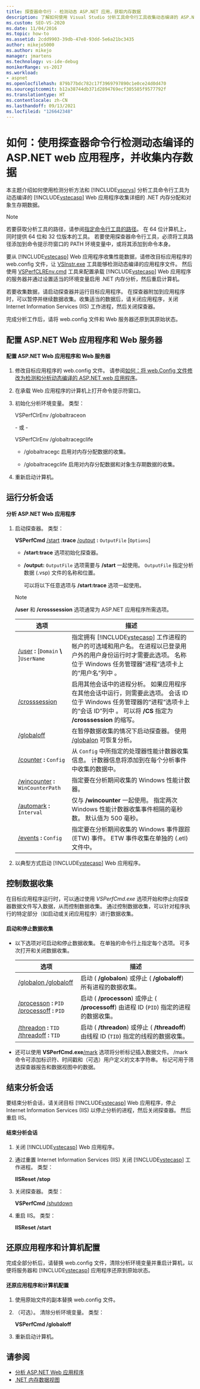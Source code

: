 ```yaml
---
title: 探查器命令行 - 检测动态 ASP.NET 应用，获取内存数据
description: 了解如何使用 Visual Studio 分析工具命令行工具收集动态编译的 ASP.NET 应用程序的详细内存活动数据。
ms.custom: SEO-VS-2020
ms.date: 11/04/2016
ms.topic: how-to
ms.assetid: 2cdd9903-39db-47e8-93dd-5e6a21bc3435
author: mikejo5000
ms.author: mikejo
manager: jmartens
ms.technology: vs-ide-debug
monikerRange: vs-2017
ms.workload:
- aspnet
ms.openlocfilehash: 879b77bdc782c17f3969797890c1e0ce24d0d470
ms.sourcegitcommit: b12a38744db371d2894769ecf305585f9577792f
ms.translationtype: HT
ms.contentlocale: zh-CN
ms.lasthandoff: 09/13/2021
ms.locfileid: "126642348"
---
```

# <a name="how-to-instrument-a-dynamically-compiled-aspnet-web-application-and-collect-memory-data-by-using-the-profiler-command-line"></a>如何：使用探查器命令行检测动态编译的 ASP.NET web 应用程序，并收集内存数据
本主题介绍如何使用检测分析方法和 [!INCLUDE[vsprvs](../code-quality/includes/vsprvs_md.md)] 分析工具命令行工具为动态编译的 [!INCLUDE[vstecasp](../code-quality/includes/vstecasp_md.md)] Web 应用程序收集详细的 .NET 内存分配和对象生存期数据。

> [!NOTE]
> 若要获取分析工具的路径，请参阅[指定命令行工具的路径](../profiling/specifying-the-path-to-profiling-tools-command-line-tools.md)。 在 64 位计算机上，同时提供 64 位和 32 位版本的工具。 若要使用探查器命令行工具，必须将工具路径添加到命令提示符窗口的 PATH 环境变量中，或将其添加到命令本身。

 要从 [!INCLUDE[vstecasp](../code-quality/includes/vstecasp_md.md)] Web 应用程序收集性能数据，请修改目标应用程序的 web.config 文件，让 [VSInstr.exe](../profiling/vsinstr.md) 工具能够检测动态编译的应用程序文件。 然后使用 [VSPerfCLREnv.cmd](../profiling/vsperfclrenv.md) 工具来配置承载 [!INCLUDE[vstecasp](../code-quality/includes/vstecasp_md.md)] Web 应用程序的服务器并通过设置适当的环境变量启用 .NET 内存分析，然后重启计算机。

 若要收集数据，请启动探查器并运行目标应用程序。 在探查器附加到应用程序时，可以暂停并继续数据收集。收集适当的数据后，请关闭应用程序，关闭 Internet Information Services (IIS) 工作进程，然后关闭探查器。

 完成分析工作后，请将 web.config 文件和 Web 服务器还原到其原始状态。

## <a name="configure-the-aspnet-web-application-and-the-web-server"></a>配置 ASP.NET Web 应用程序和 Web 服务器

#### <a name="to-configure-the-aspnet-web-application-and-the-web-server"></a>配置 ASP.NET Web 应用程序和 Web 服务器

1. 修改目标应用程序的 web.config 文件。 请参阅[如何：将 web.Config 文件修改为检测和分析动态编译的 ASP.NET web 应用程序](../profiling/how-to-modify-web-config-files-to-instrument-dynamically-compiled-aspnet-apps.md)。

2. 在承载 Web 应用程序的计算机上打开命令提示符窗口。

3. 初始化分析环境变量。 类型：

     VSPerfClrEnv /globaltraceon

     \- 或 -

     VSPerfClrEnv /globaltracegclife

    - /globaltracegc 启用对内存分配数据的收集。

    - /globaltracegclife 启用对内存分配数据和对象生存期数据的收集。

4. 重新启动计算机。

## <a name="run-the-profiling-session"></a>运行分析会话

#### <a name="to-profile-the-aspnet-web-application"></a>分析 ASP.NET Web 应用程序

1. 启动探查器。 类型：

    **VSPerfCmd** [/start](../profiling/start.md) **:trace** [/output](../profiling/output.md) **:** `OutputFile` [`Options`]

   - **/start:trace** 选项初始化探查器。

   - **/output:** `OutputFile` 选项需要与 **/start** 一起使用。 `OutputFile` 指定分析数据 (.vsp) 文件的名称和位置。

     可以将以下任意选项与 **/start:trace** 选项一起使用。

   > [!NOTE]
   > **/user** 和 **/crosssession** 选项通常为 ASP.NET 应用程序所需选项。

   | 选项 | 描述 |
   | - | - |
   | [/user](../profiling/user-vsperfcmd.md) **:** [`Domain` **\\** ]`UserName` | 指定拥有 [!INCLUDE[vstecasp](../code-quality/includes/vstecasp_md.md)] 工作进程的帐户的可选域和用户名。 在进程以已登录用户外的用户身份运行时才需要此选项。 名称位于 Windows 任务管理器“进程”选项卡上的“用户名”列中 。 |
   | [/crosssession](../profiling/crosssession.md) | 启用其他会话中的进程分析。 如果应用程序在其他会话中运行，则需要此选项。 会话 ID 位于 Windows 任务管理器的“进程”选项卡上的“会话 ID”列中 。 可以将 **/CS** 指定为 **/crosssession** 的缩写。 |
   | [/globaloff](../profiling/globalon-and-globaloff.md) | 在暂停数据收集的情况下启动探查器。 使用 [/globalon](../profiling/globalon-and-globaloff.md) 可恢复分析。 |
   | [/counter](../profiling/counter.md) **:** `Config` | 从 `Config` 中所指定的处理器性能计数器收集信息。 计数器信息将添加到在每个分析事件中收集的数据中。 |
   | [/wincounter](../profiling/wincounter.md) **:** `WinCounterPath` | 指定要在分析期间收集的 Windows 性能计数器。 |
   | [/automark](../profiling/automark.md) **:** `Interval` | 仅与 **/wincounter** 一起使用。 指定两次 Windows 性能计数器收集事件相隔的毫秒数。 默认值为 500 毫秒。 |
   | [/events](../profiling/events-vsperfcmd.md) **:** `Config` | 指定要在分析期间收集的 Windows 事件跟踪 (ETW) 事件。 ETW 事件收集在单独的 (.etl) 文件中。 |

2. 以典型方式启动 [!INCLUDE[vstecasp](../code-quality/includes/vstecasp_md.md)] Web 应用程序。

## <a name="control-data-collection"></a>控制数据收集
 在目标应用程序运行时，可以通过使用 *VSPerfCmd.exe* 选项开始和停止向探查器数据文件写入数据，从而控制数据收集。 通过控制数据收集，可以针对程序执行的特定部分（如启动或关闭应用程序）进行数据收集。

#### <a name="to-start-and-stop-data-collection"></a>启动和停止数据收集

- 以下选项对可启动和停止数据收集。 在单独的命令行上指定每个选项。 可多次打开和关闭数据收集。

    |选项|描述|
    |------------|-----------------|
    |[/globalon /globaloff](../profiling/globalon-and-globaloff.md)|启动 ( **/globalon**) 或停止 ( **/globaloff**) 所有进程的数据收集。|
    |[/processon](../profiling/processon-and-processoff.md) **:** `PID` [/processoff](../profiling/processon-and-processoff.md) **:** `PID`|启动 ( **/processon**) 或停止 ( **/processoff**) 由进程 ID (`PID`) 指定的进程的数据收集。|
    |[/threadon](../profiling/threadon-and-threadoff.md) **:** `TID` [/threadoff](../profiling/threadon-and-threadoff.md) **:** `TID`|启动 ( **/threadon**) 或停止 ( **/threadoff**) 由线程 ID (`TID`) 指定的线程的数据收集。|

- 还可以使用 **VSPerfCmd.exe**[/mark](../profiling/mark.md) 选项将分析标记插入数据文件。 /mark 命令可添加标识符、时间戳和（可选）用户定义的文本字符串。 标记可用于筛选探查器报告和数据视图中的数据。

## <a name="end-the-profiling-session"></a>结束分析会话
 要结束分析会话，请关闭目标 [!INCLUDE[vstecasp](../code-quality/includes/vstecasp_md.md)] Web 应用程序，停止 Internet Information Services (IIS) 以停止分析的进程，然后关闭探查器。 然后重启 IIS。

#### <a name="to-end-a-profiling-session"></a>结束分析会话

1. 关闭 [!INCLUDE[vstecasp](../code-quality/includes/vstecasp_md.md)] Web 应用程序。

2. 通过重置 Internet Information Services (IIS) 关闭 [!INCLUDE[vstecasp](../code-quality/includes/vstecasp_md.md)] 工作进程。 类型：

    **IISReset /stop**

3. 关闭探查器。 类型：

    **VSPerfCmd** [/shutdown](../profiling/shutdown.md)

4. 重启 IIS。 类型：

    **IISReset /start**

## <a name="restore-the-application-and-computer-configuration"></a>还原应用程序和计算机配置
 完成全部分析后，请替换 web.config 文件，清除分析环境变量并重启计算机，以便将服务器和 [!INCLUDE[vstecasp](../code-quality/includes/vstecasp_md.md)] 应用程序还原到原始状态。

#### <a name="to-restore-the-application-and-computer-configuration"></a>还原应用程序和计算机配置

1. 使用原始文件的副本替换 web.config 文件。

2. （可选）。 清除分析环境变量。 类型：

     **VSPerfCmd /globaloff**

3. 重新启动计算机。

## <a name="see-also"></a>请参阅
- [分析 ASP.NET Web 应用程序](../profiling/command-line-profiling-of-aspnet-web-applications.md)
- [.NET 内存数据视图](../profiling/dotnet-memory-data-views.md)
